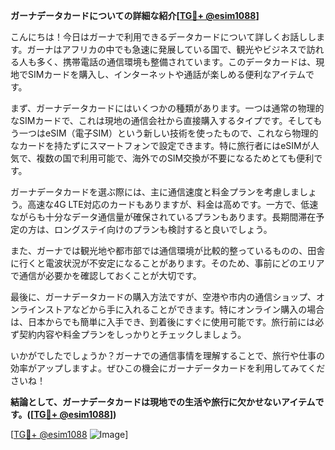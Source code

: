 **ガーナデータカードについての詳細な紹介[[TG💪+ @esim1088](https://t.me/s/esim1088)]**

こんにちは！今日はガーナで利用できるデータカードについて詳しくお話しします。ガーナはアフリカの中でも急速に発展している国で、観光やビジネスで訪れる人も多く、携帯電話の通信環境も整備されています。このデータカードは、現地でSIMカードを購入し、インターネットや通話が楽しめる便利なアイテムです。

まず、ガーナデータカードにはいくつかの種類があります。一つは通常の物理的なSIMカードで、これは現地の通信会社から直接購入するタイプです。そしてもう一つはeSIM（電子SIM）という新しい技術を使ったもので、これなら物理的なカードを持たずにスマートフォンで設定できます。特に旅行者にはeSIMが人気で、複数の国で利用可能で、海外でのSIM交換が不要になるためとても便利です。

ガーナデータカードを選ぶ際には、主に通信速度と料金プランを考慮しましょう。高速な4G LTE対応のカードもありますが、料金は高めです。一方で、低速ながらも十分なデータ通信量が確保されているプランもあります。長期間滞在予定の方は、ロングステイ向けのプランも検討すると良いでしょう。

また、ガーナでは観光地や都市部では通信環境が比較的整っているものの、田舎に行くと電波状況が不安定になることがあります。そのため、事前にどのエリアで通信が必要かを確認しておくことが大切です。

最後に、ガーナデータカードの購入方法ですが、空港や市内の通信ショップ、オンラインストアなどから手に入れることができます。特にオンライン購入の場合は、日本からでも簡単に入手でき、到着後にすぐに使用可能です。旅行前には必ず契約内容や料金プランをしっかりとチェックしましょう。

いかがでしたでしょうか？ガーナでの通信事情を理解することで、旅行や仕事の効率がアップしますよ。ぜひこの機会にガーナデータカードを利用してみてくださいね！

**結論として、ガーナデータカードは現地での生活や旅行に欠かせないアイテムです。([[TG💪+ @esim1088](https://t.me/s/esim1088)])**

[[TG💪+ @esim1088](https://t.me/s/esim1088) ![Image](https://i.postimg.cc/Y0z9fWf4/image.png)]